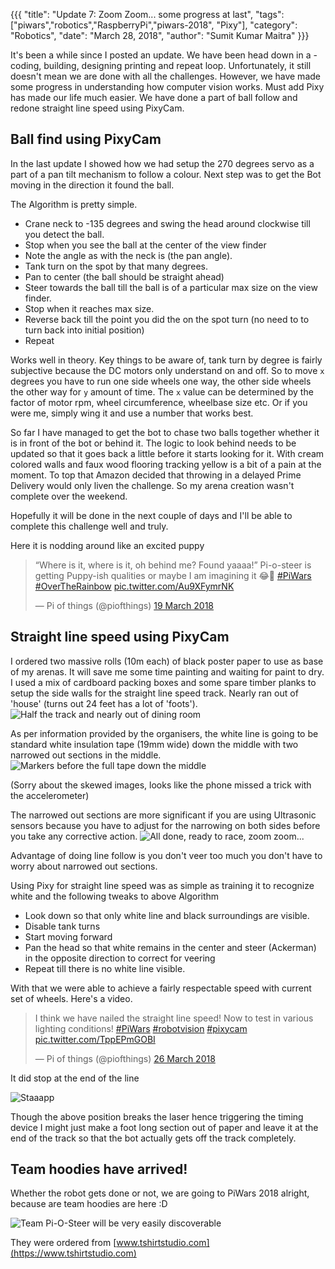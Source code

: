 {{{
  "title": "Update 7: Zoom Zoom... some progress at last",
  "tags": ["piwars","robotics","RaspberryPi","piwars-2018", "Pixy"],
  "category": "Robotics",
  "date": "March 28, 2018",
  "author": "Sumit Kumar Maitra"
}}}

It's been a while since I posted an update. We have been head down in a - coding, building, designing printing and repeat loop. Unfortunately, it still doesn't mean we are done with all the challenges. However, we have made some progress in understanding how computer vision works. Must add Pixy has made our life much easier. We have done a part of ball follow and redone straight line speed using PixyCam.

## Ball find using PixyCam
In the last update I showed how we had setup the 270 degrees servo as a part of a pan tilt mechanism to follow a colour. Next step was to get the Bot moving in the direction it found the ball.

The Algorithm is pretty simple.
- Crane neck to -135 degrees and swing the head around clockwise till you detect the ball.
- Stop when you see the ball at the center of the view finder
- Note the angle as with the neck is (the pan angle).
- Tank turn on the spot by that many degrees.
- Pan to center (the ball should be straight ahead)
- Steer towards the ball till the ball is of a particular max size on the view finder.
- Stop when it reaches max size.
- Reverse back till the point you did the on the spot turn (no need to to turn back into initial position)
- Repeat

Works well in theory. Key things to be aware of, tank turn by degree is fairly subjective because the DC motors only understand on and off. So to move ```x``` degrees you have to run one side wheels one way, the other side wheels the other way for ```y``` amount of time. The ```x``` value can be determined by the factor of motor rpm, wheel circumference, wheelbase size etc. Or if you were me, simply wing it and use a number that works best.

So far I have managed to get the bot to chase two balls together whether it is in front of the bot or behind it. The logic to look behind needs to be updated so that it goes back a little before it starts looking for it. With cream colored walls and faux wood flooring tracking yellow is a bit of a pain at the moment. To top that Amazon decided that throwing in a delayed Prime Delivery would only liven the challenge. So my arena creation wasn't complete over the weekend.

Hopefully it will be done in the next couple of days and I'll be able to complete this challenge well and truly.

Here it is nodding around like an excited puppy

<blockquote class="twitter-tweet" data-lang="en-gb"><p lang="en" dir="ltr">“Where is it, where is it, oh behind me? Found yaaaa!” Pi-o-steer is getting Puppy-ish qualities or maybe I am imagining it 😂🤣 <a href="https://twitter.com/hashtag/PiWars?src=hash&amp;ref_src=twsrc%5Etfw">#PiWars</a> <a href="https://twitter.com/hashtag/OverTheRainbow?src=hash&amp;ref_src=twsrc%5Etfw">#OverTheRainbow</a> <a href="https://t.co/Au9XFymrNK">pic.twitter.com/Au9XFymrNK</a></p>&mdash; Pi of things (@piofthings) <a href="https://twitter.com/piofthings/status/975866080798429185?ref_src=twsrc%5Etfw">19 March 2018</a></blockquote>
<script async src="https://platform.twitter.com/widgets.js" charset="utf-8"></script>


## Straight line speed using PixyCam
I ordered two massive rolls (10m each) of black poster paper to use as base of my arenas. It will save me some time painting and waiting for paint to dry. I used a mix of cardboard packing boxes and some spare timber  planks to setup the side walls for the straight line speed track. Nearly ran out of 'house' (turns out 24 feet has a lot of 'foots').  
![Half the track and nearly out of dining room](/posts/images/pi-wars/pi-wars-straight-line-speed-01.jpg)

As per information provided by the organisers, the white line is going to be standard white insulation tape (19mm wide) down the middle with two narrowed out sections in the middle.  
![Markers before the full tape down the middle](/posts/images/pi-wars/pi-wars-straight-line-speed-02.jpg)

(Sorry about the skewed images, looks like the phone missed a trick with the accelerometer)


The narrowed out sections are more significant if you are using Ultrasonic sensors because you have to adjust for the narrowing on both sides before you take any corrective action.
![All done, ready to race, zoom zoom...](/posts/images/pi-wars/pi-wars-straight-line-speed-03.jpg)


Advantage of doing line follow is you don't veer too much you don't have to worry about narrowed out sections.

Using Pixy for straight line speed was as simple as training it to recognize white and the following tweaks to above Algorithm

- Look down so that only white line and black surroundings are visible.
- Disable tank turns
- Start moving forward
- Pan the head so that white remains in the center and steer (Ackerman) in the opposite direction to correct for veering
- Repeat till there is no white line visible.

With that we were able to achieve a fairly respectable speed with current set of wheels. Here's a video.

<blockquote class="twitter-tweet" data-lang="en-gb"><p lang="en" dir="ltr">I think we have nailed the straight line speed! Now to test in various lighting conditions! <a href="https://twitter.com/hashtag/PiWars?src=hash&amp;ref_src=twsrc%5Etfw">#PiWars</a> <a href="https://twitter.com/hashtag/robotvision?src=hash&amp;ref_src=twsrc%5Etfw">#robotvision</a> <a href="https://twitter.com/hashtag/pixycam?src=hash&amp;ref_src=twsrc%5Etfw">#pixycam</a> <a href="https://t.co/TppEPmGOBI">pic.twitter.com/TppEPmGOBI</a></p>&mdash; Pi of things (@piofthings) <a href="https://twitter.com/piofthings/status/978408725093416961?ref_src=twsrc%5Etfw">26 March 2018</a></blockquote>
<script async src="https://platform.twitter.com/widgets.js" charset="utf-8"></script>


It did stop at the end of the line

![Staaapp](/posts/images/pi-wars/pi-wars-update-straight-line-eol.jpg)

Though the above position breaks the laser hence triggering the timing device I might just make a foot long section out of paper and leave it at the end of the track so that the bot actually gets off the track completely.

## Team hoodies have arrived!
Whether the robot gets done or not, we are going to PiWars 2018 alright, because are team hoodies are here :D

![Team Pi-O-Steer will be very easily discoverable](/posts/images/pi-wars/pi-wars-pi-o-steer-hoodies.jpg)

They were ordered from [www.tshirtstudio.com](https://www.tshirtstudio.com)
